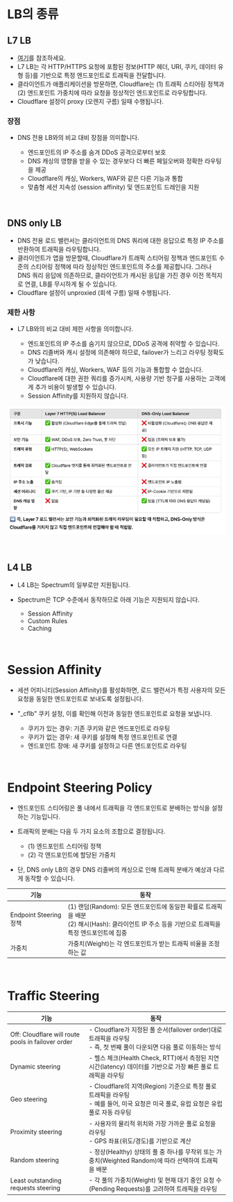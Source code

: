 # LB의 종류
## L7 LB
- [여기](https://developers.cloudflare.com/learning-paths/load-balancing/planning/types-load-balancers/)를 참조하세요.
- L7 LB는 각 HTTP/HTTPS 요청에 포함된 정보(HTTP 헤더, URI, 쿠키, 데이터 유형 등)를 기반으로 특정 엔드포인트로 트래픽을 전달합니다.
- 클라이언트가 애플리케이션을 방문하면, Cloudflare는 (1) 트래픽 스티어링 정책과 (2) 엔드포인트 가중치에 따라 요청을 정상적인 엔드포인트로 라우팅합니다.
- Cloudflare 설정이 proxy (오렌지 구름) 일때 수행됩니다.

### 장점
- DNS 전용 LB와의 비교 대비 장점을 의미합니다.

  + 엔드포인트의 IP 주소를 숨겨 DDoS 공격으로부터 보호
  + DNS 캐싱의 영향을 받을 수 있는 경우보다 더 빠른 페일오버와 정확한 라우팅을 제공
  + Cloudflare의 캐싱, Workers, WAF와 같은 다른 기능과 통합
  + 맞춤형 세션 지속성 (session affinity) 및 엔드포인트 드레인을 지원

<br>

## DNS only LB
- DNS 전용 로드 밸런서는 클라이언트의 DNS 쿼리에 대한 응답으로 특정 IP 주소를 반환하여 트래픽을 라우팅합니다.
- 클라이언트가 앱을 방문할때, Cloudflare가 트래픽 스티어링 정책과 엔드포인트 수준의 스티어링 정책에 따라 정상적인 엔드포인트의 주소를 제공합니다. 그러나 DNS 쿼리 응답에 의존하므로, 클라이언트가 캐시된 응답을 가진 경우 이전 목적지로 연결, LB를 무시하게 될 수 있습니다.
- Cloudflare 설정이 unproxied (회색 구름) 일때 수행됩니다.

### 제한 사항
- L7 LB와의 비교 대비 제한 사항을 의미합니다.

  + 엔드포인트의 IP 주소를 숨기지 않으므로, DDoS 공격에 취약할 수 있습니다.
  + DNS 리졸버와 캐시 설정에 의존해야 하므로, failover가 느리고 라우팅 정확도가 낮습니다.
  + Cloudflare의 캐싱, Workers, WAF 등의 기능과 통합할 수 없습니다.
  + Cloudflare에 대한 권한 쿼리를 증가시켜, 사용량 기반 청구를 사용하는 고객에게 추가 비용이 발생할 수 있습니다.
  + Session Affinity를 지원하지 않습니다.

![comparsion](../assets/img/comparison.png)

<br>

## L4 LB
- L4 LB는 Spectrum의 일부로만 지원됩니다.
- Spectrum은 TCP 수준에서 동작하므로 아래 기능은 지원되지 않습니다.
  
  + Session Affinity
  + Custom Rules
  + Caching

<br>

# Session Affinity
- 세션 어피니티(Session Affinity)를 활성화하면, 로드 밸런서가 특정 사용자의 모든 요청을 동일한 엔드포인트로 보내도록 설정됩니다.
- "_cflb" 쿠키 설정, 이를 확인해 이전과 동일한 엔드포인트로 요청을 보냅니다.

  + 쿠키가 있는 경우: 기존 쿠키와 같은 엔드포인트로 라우팅
  + 쿠키가 없는 경우: 새 쿠키를 설정해 특정 엔드포인트로 연결
  + 엔드포인트 장애: 새 쿠키를 설정하고 다른 엔드포인트로 라우팅


<br>

# Endpoint Steering Policy
- 엔드포인트 스티어링은 풀 내에서 트래픽을 각 엔드포인트로 분배하는 방식을 설정하는 기능입니다.
- 트래픽의 분배는 다음 두 가지 요소의 조합으로 결정됩니다.

  + (1) 엔드포인트 스티어링 정책
  + (2) 각 엔드포인트에 할당된 가중치
- 단, DNS only LB의 경우 DNS 리졸버의 캐싱으로 인해 트래픽 분배가 예상과 다르게 동작할 수 있습니다.

| 기능  | 동작 |
|------|----|
| Endpoint Steering 정책 | (1) 랜덤(Random): 모든 엔드포인트에 동일한 확률로 트래픽을 배분 <br>(2) 해시(Hash): 클라이언트 IP 주소 등을 기반으로 트래픽을 특정 엔드포인트에 집중 |
| 가중치 | 가중치(Weight)는 각 엔드포인트가 받는 트래픽 비율을 조정하는 값 |

<br>

# Traffic Steering

| 기능  | 동작 |
|------|----|
| Off: Cloudflare will route pools in failover order  | - Cloudflare가 지정된 풀 순서(failover order)대로 트래픽을 라우팅 <br>- 즉, 첫 번째 풀이 다운되면 다음 풀로 이동하는 방식 | 
| Dynamic steering | - 헬스 체크(Health Check, RTT)에서 측정된 지연 시간(latency) 데이터를 기반으로 가장 빠른 풀로 트래픽을 라우팅 |
| Geo steering | - Cloudflare의 지역(Region) 기준으로 특정 풀로 트래픽을 라우팅 <br>- 예를 들어, 미국 요청은 미국 풀로, 유럽 요청은 유럽 풀로 자동 라우팅 |
| Proximity steering | -  사용자의 물리적 위치와 가장 가까운 풀로 요청을 라우팅 <br>- GPS 좌표(위도/경도)를 기반으로 계산 |
| Random steering | - 정상(Healthy) 상태의 풀 중 하나를 무작위 또는 가중치(Weighted Random)에 따라 선택하여 트래픽을 배분 |
| Least outstanding requests steering | - 각 풀의 가중치(Weight) 및 현재 대기 중인 요청 수(Pending Requests)를 고려하여 트래픽을 라우팅 |